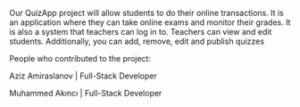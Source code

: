 Our QuizApp project will allow students to do their online transactions. It is an application where they can take online exams and monitor their grades. It is also a system that teachers can log in to. Teachers can view and edit students. Additionally, you can add, remove, edit and publish quizzes

People who contributed to the project:

Aziz Amiraslanov | Full-Stack Developer

Muhammed Akıncı | Full-Stack Developer
